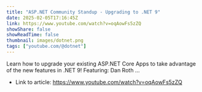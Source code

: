 ```yaml
---
title: "ASP.NET Community Standup - Upgrading to .NET 9"
date: 2025-02-05T17:16:45Z
link: https://www.youtube.com/watch?v=oqAowFs5zZQ
showShare: false
showReadTime: false
thumbnail: images/dotnet.png
tags: ["youtube.com/@dotnet"]
---
```

Learn how to upgrade your existing ASP.NET Core Apps to take advantage of the new features in .NET 9! Featuring: Dan Roth ...

- Link to article: https://www.youtube.com/watch?v=oqAowFs5zZQ